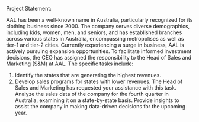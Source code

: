 Project Statement:

AAL has been a well-known name in Australia, particularly recognized for its clothing business since 2000. The company serves diverse demographics, including kids, women, men, and seniors, and has established branches across various states in Australia, encompassing metropolises as well as tier-1 and tier-2 cities. Currently experiencing a surge in business, AAL is actively pursuing expansion opportunities. To facilitate informed investment decisions, the CEO has assigned the responsibility to the Head of Sales and Marketing (S&M) at AAL. 
The specific tasks include:
1) Identify the states that are generating the highest revenues.
2) Develop sales programs for states with lower revenues. The Head of Sales and Marketing has requested your assistance with this task.
Analyze the sales data of the company for the fourth quarter in Australia, examining it on a state-by-state basis. Provide insights to assist the company in making data-driven decisions for the upcoming year.
